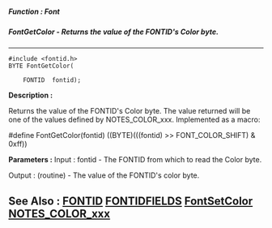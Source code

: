 ##### Function : Font
##### FontGetColor - Returns the value of the FONTID's Color byte.
---
```
#include <fontid.h>
BYTE FontGetColor(

	FONTID  fontid);
```
**Description :**

Returns the value of the FONTID's Color byte.  The value returned will be one 
of the values defined by NOTES_COLOR_xxx.  Implemented as a macro:

#define FontGetColor(fontid) ((BYTE)(((fontid) >> FONT_COLOR_SHIFT) & 0xff))

**Parameters :**
Input :
fontid  -  The FONTID from which to read the Color byte.

Output :
(routine)  -  The value of the FONTID's color byte.



**See Also :**
[FONTID](/reference/Data/FONTID)
[FONTIDFIELDS](/reference/Data/FONTIDFIELDS)
[FontSetColor](/reference/Func/FontSetColor)
[NOTES_COLOR_xxx](/reference/Symb/NOTES_COLOR_xxx)
---
